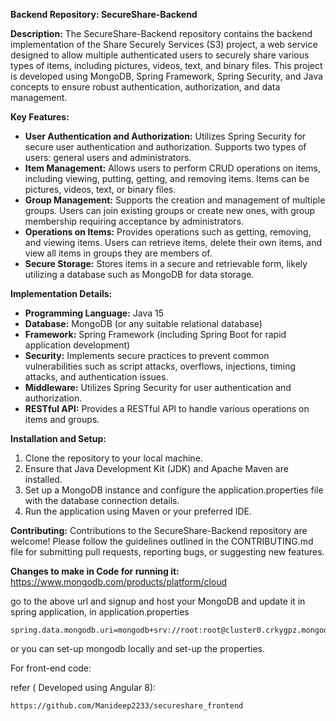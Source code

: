 **Backend Repository: SecureShare-Backend**

**Description:**
The SecureShare-Backend repository contains the backend implementation of the Share Securely Services (S3) project, a web service designed to allow multiple authenticated users to securely share various types of items, including pictures, videos, text, and binary files. This project is developed using MongoDB, Spring Framework, Spring Security, and Java concepts to ensure robust authentication, authorization, and data management.

**Key Features:**
- **User Authentication and Authorization:** Utilizes Spring Security for secure user authentication and authorization. Supports two types of users: general users and administrators.
- **Item Management:** Allows users to perform CRUD operations on items, including viewing, putting, getting, and removing items. Items can be pictures, videos, text, or binary files.
- **Group Management:** Supports the creation and management of multiple groups. Users can join existing groups or create new ones, with group membership requiring acceptance by administrators.
- **Operations on Items:** Provides operations such as getting, removing, and viewing items. Users can retrieve items, delete their own items, and view all items in groups they are members of.
- **Secure Storage:** Stores items in a secure and retrievable form, likely utilizing a database such as MongoDB for data storage.

**Implementation Details:**
- **Programming Language:** Java 15
- **Database:** MongoDB (or any suitable relational database)
- **Framework:** Spring Framework (including Spring Boot for rapid application development)
- **Security:** Implements secure practices to prevent common vulnerabilities such as script attacks, overflows, injections, timing attacks, and authentication issues.
- **Middleware:** Utilizes Spring Security for user authentication and authorization.
- **RESTful API:** Provides a RESTful API to handle various operations on items and groups.

**Installation and Setup:**
1. Clone the repository to your local machine.
2. Ensure that Java Development Kit (JDK) and Apache Maven are installed.
3. Set up a MongoDB instance and configure the application.properties file with the database connection details.
4. Run the application using Maven or your preferred IDE.

**Contributing:**
Contributions to the SecureShare-Backend repository are welcome! Please follow the guidelines outlined in the CONTRIBUTING.md file for submitting pull requests, reporting bugs, or suggesting new features.

**Changes to make in Code for running it:**
https://www.mongodb.com/products/platform/cloud

go to the above url and signup and host your MongoDB and update it in spring application, in application.properties
```
spring.data.mongodb.uri=mongodb+srv://root:root@cluster0.crkygpz.mongodb.net/test
```
 or you can set-up mongodb locally and set-up the properties.

 For front-end code:
 
 refer ( Developed using Angular 8): 
 ```
 https://github.com/Manideep2233/secureshare_frontend
 ```
